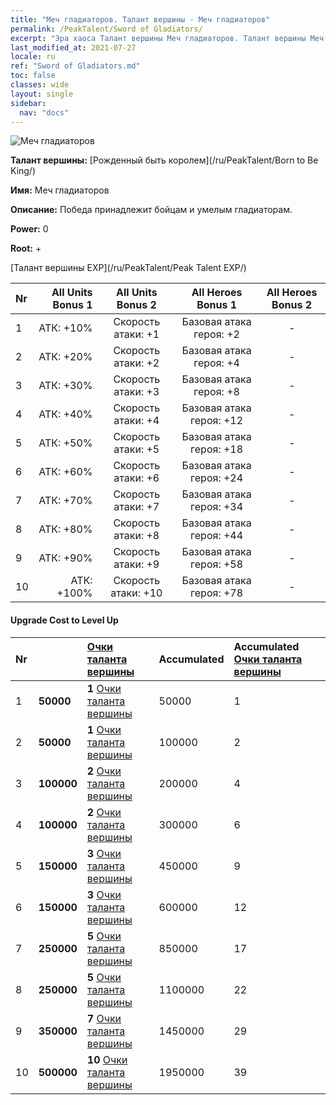 ```yaml
---
title: "Меч гладиаторов. Талант вершины - Меч гладиаторов"
permalink: /PeakTalent/Sword of Gladiators/
excerpt: "Эра хаоса Талант вершины Меч гладиаторов. Талант вершины Меч гладиаторов. Меч гладиаторов"
last_modified_at: 2021-07-27
locale: ru
ref: "Sword of Gladiators.md"
toc: false
classes: wide
layout: single
sidebar:
  nav: "docs"
---
```


  ![Меч гладиаторов](/images/pt/talent_4101.png)

  **Талант вершины:** [Рожденный быть королем](/ru/PeakTalent/Born to Be King/)

  **Имя:** Меч гладиаторов

  **Описание:** Победа принадлежит бойцам и умелым гладиаторам.

  **Power:** 0

  **Root:** +

  [Талант вершины EXP](/ru/PeakTalent/Peak Talent EXP/)

  | Nr | All Units Bonus 1 | All Units Bonus 2 | All Heroes Bonus 1 | All Heroes Bonus 2 |
  |:---|--------------:|:-------------:|:-------------:|:-------------:|
  | 1 | АТК: +10% | Скорость атаки: +1 | Базовая атака героя: +2 | - |
  | 2 | АТК: +20% | Скорость атаки: +2 | Базовая атака героя: +4 | - |
  | 3 | АТК: +30% | Скорость атаки: +3 | Базовая атака героя: +8 | - |
  | 4 | АТК: +40% | Скорость атаки: +4 | Базовая атака героя: +12 | - |
  | 5 | АТК: +50% | Скорость атаки: +5 | Базовая атака героя: +18 | - |
  | 6 | АТК: +60% | Скорость атаки: +6 | Базовая атака героя: +24 | - |
  | 7 | АТК: +70% | Скорость атаки: +7 | Базовая атака героя: +34 | - |
  | 8 | АТК: +80% | Скорость атаки: +8 | Базовая атака героя: +44 | - |
  | 9 | АТК: +90% | Скорость атаки: +9 | Базовая атака героя: +58 | - |
  | 10 | АТК: +100% | Скорость атаки: +10 | Базовая атака героя: +78 | - |


#### Upgrade Cost to Level Up

  | Nr | <i class="fas fa-coins"/> | [Очки таланта вершины](/ItemsRU/con_934/) | Accumulated <i class="fas fa-coins"/> | Accumulated [Очки таланта вершины](/ItemsRU/con_934/) |
  |:---|:--------------|:-------------|:-------------|:-------------|
  | 1 | **50000** | **1** [Очки таланта вершины](/ItemsRU/con_934/) | 50000 | 1 |
  | 2 | **50000** | **1** [Очки таланта вершины](/ItemsRU/con_934/) | 100000 | 2 |
  | 3 | **100000** | **2** [Очки таланта вершины](/ItemsRU/con_934/) | 200000 | 4 |
  | 4 | **100000** | **2** [Очки таланта вершины](/ItemsRU/con_934/) | 300000 | 6 |
  | 5 | **150000** | **3** [Очки таланта вершины](/ItemsRU/con_934/) | 450000 | 9 |
  | 6 | **150000** | **3** [Очки таланта вершины](/ItemsRU/con_934/) | 600000 | 12 |
  | 7 | **250000** | **5** [Очки таланта вершины](/ItemsRU/con_934/) | 850000 | 17 |
  | 8 | **250000** | **5** [Очки таланта вершины](/ItemsRU/con_934/) | 1100000 | 22 |
  | 9 | **350000** | **7** [Очки таланта вершины](/ItemsRU/con_934/) | 1450000 | 29 |
  | 10 | **500000** | **10** [Очки таланта вершины](/ItemsRU/con_934/) | 1950000 | 39 |
